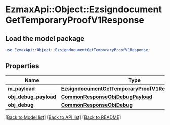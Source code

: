 # EzmaxApi::Object::EzsigndocumentGetTemporaryProofV1Response

## Load the model package
```perl
use EzmaxApi::Object::EzsigndocumentGetTemporaryProofV1Response;
```

## Properties
Name | Type | Description | Notes
------------ | ------------- | ------------- | -------------
**m_payload** | [**EzsigndocumentGetTemporaryProofV1ResponseMPayload**](EzsigndocumentGetTemporaryProofV1ResponseMPayload.md) |  | 
**obj_debug_payload** | [**CommonResponseObjDebugPayload**](CommonResponseObjDebugPayload.md) |  | [optional] 
**obj_debug** | [**CommonResponseObjDebug**](CommonResponseObjDebug.md) |  | [optional] 

[[Back to Model list]](../README.md#documentation-for-models) [[Back to API list]](../README.md#documentation-for-api-endpoints) [[Back to README]](../README.md)


